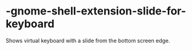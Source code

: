 # -gnome-shell-extension-slide-for-keyboard
Shows virtual keyboard with a slide from the bottom screen edge.
